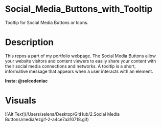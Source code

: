 # Social_Media_Buttons_with_Tooltip
Tooltip for Social Media Buttons or Icons.

# Description
This repos a part of my portfolio webpage. 
The Social Media Buttons allow your website visitors and content viewers to easily share your content with their social media connections and networks. A tooltip is a short, informative message that appears when a user interacts with an element.


**Insta: @selcodeniac**


# Visuals
![Alt Text](/Users/selena/Desktop/GitHub/2.Social Media Buttons/media/ezgif-2-a4ce7a310718.gif)
